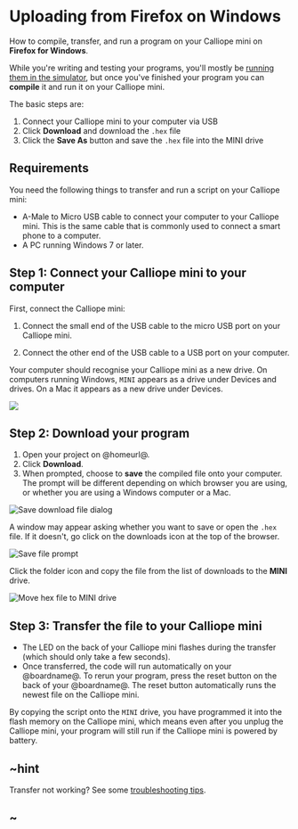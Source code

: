 # Uploading from Firefox on Windows

How to compile, transfer, and run a program on your Calliope mini on **Firefox for Windows**.

While you're writing and testing your programs, you'll mostly be [running them
in the simulator](/device/simulator), but once you've finished your program you
can **compile** it and run it on your Calliope mini.

The basic steps are:

1. Connect your Calliope mini to your computer via USB
2. Click **Download** and download the `.hex` file
3. Click the **Save As** button and save the `.hex` file into the MINI drive

## Requirements

You need the following things to transfer and run a script on your Calliope mini:

* A-Male to Micro USB cable to connect your computer to your Calliope mini. This is
    the same cable that is commonly used to connect a smart phone to a computer.
* A PC running Windows 7 or later.

## Step 1: Connect your Calliope mini to your computer

First, connect the Calliope mini:

1. Connect the small end of the USB cable to the micro USB port on your Calliope mini.

2. Connect the other end of the USB cable to a USB port on your computer.

Your computer should recognise your Calliope mini as a new drive. On computers
running Windows, `MINI` appears as a drive under Devices and drives. On a Mac
it appears as a new drive under Devices.

![](/static/mb/device/usb-windows-device.jpg)

## Step 2: Download your program

1. Open your project on @homeurl@.
2. Click **Download**.
3. When prompted, choose to **save** the compiled file onto your computer. The
   prompt will be different depending on which browser you are using, or
   whether you are using a Windows computer or a Mac.

![Save download file dialog](/static/mb/device/usb/save-file-firefox.gif)

A window may appear asking whether you want to save or open the `.hex` file. If it doesn't, go click on the downloads icon at the top of the browser.

![Save file prompt](/static/mb/device/usb/open-file-firefox.png)

Click the folder icon and copy the file from the list of downloads to the **MINI** drive.

![Move hex file to MINI drive](/static/mb/device/usb/move-hex-file-firefox.png)

## Step 3: Transfer the file to your Calliope mini

* The LED on the back of your Calliope mini flashes during the transfer (which 
    should only take a few seconds).
* Once transferred, the code will run automatically on your @boardname@. To rerun
   your program, press the reset button on the back of your @boardname@. The reset 
   button automatically runs the newest file on the Calliope mini.

By copying the script onto the `MINI` drive, you have programmed it into the
flash memory on the Calliope mini, which means even after you unplug the Calliope mini,
your program will still run if the Calliope mini is powered by battery.

## ~hint

Transfer not working? See some [troubleshooting tips](/device/usb/troubleshoot).

## ~
